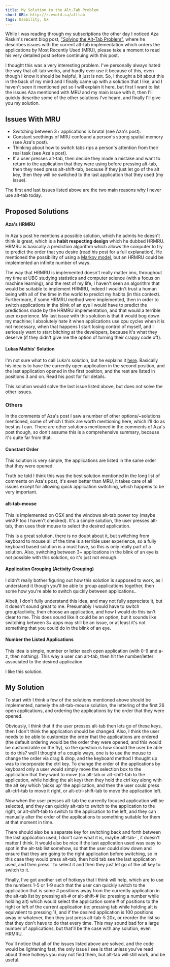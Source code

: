 ```yaml
---
title: My Solution to the Alt-Tab Problem
short URL: http://r.evold.ca/alttab
tags: Usability, UX
---
```

While I was reading through my subscriptions the other day I noticed Aza Raskin's recent blog post, <a title="Solving the Alt-Tab Problem" rel="external" target="_blank" href="http://www.azarask.in/blog/post/solving-the-alt-tab-problem/">"Solving the Alt-Tab Problem"</a>, where he describes issues with the current alt-tab implementation which orders the applications by Most Recently Used (MRU), please take a moment to read his very detailed post before continuing with this post.
</p>

<p>
I thought this was a very interesting problem. I've personally always hated the way that alt-tab works, and hardly ever use it because of this, even though I know it should be helpful, it just is not. So, I thought a bit about this in the back of my mind and I finally came up with a solution that I like, and I haven't seen it mentioned yet so I will explain it here, but first I want to list the issues Aza mentioned with MRU and my main issue with it, then I'll quickly describe some of the other solutions I've heard, and finally I'll give you my solution.
</p>

<h2>Issues With MRU</h2>
<ul>
<li>Switching between 3+ applications is brutal (see Aza's post).</li>
<li>Constant seethings of MRU confound a person's strong spatial memory (see Aza's post).</li>
<li>Thinking about how to switch tabs rips a person's attention from their real task (see Aza's post).</li>
<li>If a user presses alt-tab, then decide they made a mistake and want to return to the application that they were using before pressing alt-tab, then they need press alt-shift-tab, because if they just let go of the alt key, then they will be switched to the last application that they used (my issue).</li>
</ul>

<p>
The first and last issues listed above are the two main reasons why I never use alt-tab today.
</p>

<h2>Proposed Solutions</h2>
<h4>Aza's HRMRU</h4>
<p>
In Aza's post he mentions a possible solution, which he admits he doesn't think is great, which is a <strong>habit respecting design</strong> which he dubbed HRMRU. HRMRU is basically a prediction algorithm which allows the computer to try to predict the order that you desire (read his post for a full explanation). He mentioned the possibility of using a <a title="Markov mode" rel="external nofollow" rev="vote-for" target="_blank" href="http://en.wikipedia.org/wiki/Hidden_Markov_model" data-source="Wikipedia">Markov model</a>, but an HRMRU could be implemented an infinite number of ways.</p>

<p>The way that HRMRU is implemented doesn't really matter imo, throughout my time at UBC studying statistics and computer science (with a focus on machine learning), and the rest of my life, I haven't seen an algorithm that would be suitable to implement HRMRU, indeed I wouldn't trust a human being with all of the time in the world to predict my habits (in this context). Furthermore, if some HRMRU method were implemented, then in order to switch applications in the blink of an eye I would have to predict the predictions made by the HRMRU implementation, and that would a terrible user experience. My last issue with this solution is that it would bog down my machine; I absolutely hate it when applications use cpu cycles when it is not necessary, when that happens I start losing control of myself, and I seriously want to start bitching at the developers, because it's what they deserve (if they didn't give me the option of turning their crappy code off).
</p>

<h4>Lukas Mathis' Solution</h4>
<p>
I'm not sure what to call Luka's solution, but he explains it <a rel="external nofollow" rev="vote-against" target="_blank" href="http://ignorethecode.net/blog/2010/05/05/solving_the_alt_tab_problem/">here</a>. Basically his idea is to have the currently open application in the second position, and the last application opened in the first position, and the rest are listed in positions 3 and on. Read his post for full details.
</p>

<p>This solution would solve the last issue listed above, but does not solve the other issues.</p>

<h3>Others</h3>
<p>
In the comments of Aza's post I saw a number of other options/~solutions mentioned, some of which I think are worth mentioning here, which I'll do as best as I can. There are other solutions mentioned in the comments of Aza's post though, so don't assume this is a comprehensive summary, because it's quite far from that.
</p>

<h4>Constant Order</h4>
<p>This solution is very simple, the applications are listed in the same order that they were opened.</p>
<p>
Truth be told I think this was the best solution mentioned in the long list of comments on Aza's post, it's even better than MRU, it takes care of all issues except for allowing quick application switching, which happens to be very important.
</p>

<h4>alt-tab-mouse</h4>
<p>
This is implemented on OSX and the windows alt-tab power toy (maybe winXP too I haven't checked). It's a simple solution, the user presses alt-tab, then uses their mouse to select the desired application. 
</p>
<p>
This is a great solution, there is no doubt about it, but switching from keyboard to mouse all of the time is a terrible user experience, so a fully keyboard based solution is a must have, so this is only really part of a solution. Also, switching between 3+ applications in the blink of an eye is not possible with this solution, so it's just not enough.
</p>

<h4>Application Grouping (Activity Grouping)</h4>
<p>
I didn't really bother figuring out how this solution is supposed to work, as I understand it though you'll be able to group applications together, then some how you're able to switch quickly between applications..
</p>
<p>
Albeit, I don't fully understand this idea, and may not fully appreciate it, but it doesn't sound great to me. Presumably I would have to switch group/activity, then choose an application, and how I would do this isn't clear to me. This does sound like it could be an option, but it sounds like switching between 3+ apps may still be an issue, or at least it's not something that you could do in the blink of an eye.
</p>

<h4>Number the Listed Applications</h4>
<p>
This idea is simple, number or letter each open application (with 0-9 and a-z, then nothing). This way a user can alt-tab, then hit the number/letter associated to the desired application.
</p>
<p>
I like this solution.
</p>

<h2>My Solution</h2>
<p>
To start with I think a few of the solutions mentioned above should be implemented, namely the alt-tab-mouse solution, the lettering of the first 26 open applications, and ordering the applications by the order that they were opened.
</p>
<p>
Obviously, I think that if the user presses alt-tab then lets go of these keys, then I don't think the application should be changed. Also, I think the user needs to be able to customize the order that the applications are ordered (the default ordering would be the order they were opened, and this would be customizable on the fly), so the question is how should the user be able to do this? well I thought of a couple ways, one is to use the mouse to change the order via drag &amp; drop, and the keyboard method I thought up was to incorporate the ctrl key. To change the order of the applications by keyboard only a user would simply move the selection box to the application that they want to move (so alt-tab or alt-shift-tab to the application, while holding the alt key) then they hold the ctrl key along with the alt key which 'picks up' the application, and then the user could press alt-ctrl-tab to move it right, or alt-ctrl-shift-tab to move the application left.
</p>
<p>
Now when the user presses alt-tab the currently focused application will be selected, and they can quickly alt-tab to switch to the application to the right, or alt-shift-tab to switch to the application to the left, and they can manually alter the order of the applications to something suitable for them at that moment in time. 
</p>

<p>
There should also be a separate key for switching back and forth between the last application used, I don't care what it is, maybe alt-tab-`, it doesn't matter I think. It would also be nice if the last application used was easy to spot in the alt-tab list somehow, so that the user could slow down and ensure that they are going to the right application before switching, so in this case they would press alt-tab, then hold tab see the last application used, and then press ` to select it and then they just let go of the alt key to switch to it.
</p>

<p>
Finally, I've got another set of hotkeys that I think will help, which are to use the numbers 1-5 or 1-9 such that the user can quickly switch to the application that is some # positions away from the currently application in the alt-tab list by pressing alt-# or alt-shift-# (ie: pressing a number while holding alt) which would select the application some # of positions to the right or left of the current application (ie: pressing tab while holding alt is equivalent to pressing 1), and if the desired application is 100 positions away or whatever, then they just press alt-tab-5 20x, or reorder the list so that they don't have to do that every time. This may sound bad for a large number of applications, but that'll be the case with any solution, even HRMRU.
</p>

<p>You'll notice that all of the issues listed above are solved, and the code would be lightening fast, the only issue I see is that unless you've read about these hotkeys you may not find them, but alt-tab will still work, and be useful.</p>
